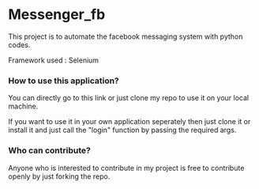 # Messenger_fb
This project is to automate the facebook messaging system with python codes. 

Framework used :
Selenium

<h3>How to use this application?</h3>
<p>You can directly go to this link or just clone my repo to use it on your local machine.</p>
<p>If you want to use it in your own application seperately then just clone it or install it and just call the "login" function by passing the required args.</p>


<h3>Who can contribute?</h3>
<p>Anyone who is interested to contribute in my project is free to contribute openly by just forking the repo.</p>
